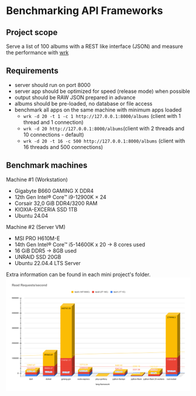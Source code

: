 # Benchmarking API Frameworks

## Project scope

Serve a list of 100 albums with a REST like interface (JSON) and measure the performance with [wrk](https://github.com/wg/wrk)

## Requirements

* server should run on port 8000
* server app should be optimized for speed (release mode) when possible
* output should be RAW JSON prepared in advance
* albums should be pre-loaded, no database or file access
* benchmark all apps on the same machine with minimum apps loaded
  * `wrk -d 20 -t 1 -c 1 http://127.0.0.1:8000/albums` (client with 1 thread and 1 connection)
  * `wrk -d 20 http://127.0.0.1:8000/albums`(client with 2 threads and 10 connections - default)
  * `wrk -d 20 -t 16 -c 500 http://127.0.0.1:8000/albums` (client with 16 threads and 500 connections)

## Benchmark machines

Machine #1 (Workstation)

* Gigabyte B660 GAMING X DDR4
* 12th Gen Intel® Core™ i9-12900K × 24
* Corsair 32,0 GiB DDR4/3200 RAM
* KIOXIA-EXCERIA SSD 1TB
* Ubuntu 24.04

Machine #2 (Server VM)

* MSI PRO H610M-E 
* 14th Gen Intel® Core™ i5-14600K x 20 -> 8 cores used
* 16 GiB DDR5 -> 8GB used
* UNRAID SSD 20GB
* Ubuntu 22.04.4 LTS Server



Extra information can be found in each mini project's folder.
![Chart](chart.svg)
